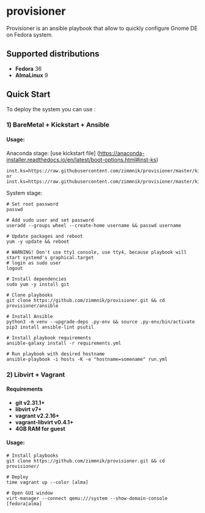 # provisioner

Provisioner is an ansible playbook that allow to quickly configure Gnome DE on Fedora system.

Supported distributions
-----------------------------
-   **Fedora** 36
-   **AlmaLinux** 9

## Quick Start
To deploy the system you can use :

### 1) BareMetal + Kickstart + Ansible
#### Usage:

Anaconda stage: [use kickstart file] (https://anaconda-installer.readthedocs.io/en/latest/boot-options.html#inst-ks)
```raw
inst.ks=https://raw.githubusercontent.com/zimmnik/provisioner/master/kickstart/f36.cfg
or
inst.ks=https://raw.githubusercontent.com/zimmnik/provisioner/master/kickstart/al9.cfg
```
System stage:
```ShellSession
# Set root password
passwd

# Add sudo user and set password
useradd --groups wheel --create-home username && passwd username

# Update packages and reboot
yum -y update && reboot

# WARNING! Don't use tty1 console, use tty4, because playbook will start systemd's graphical.target
# login as sudo user
logout

# Install dependencies
sudo yum -y install git

# Clone playbooks
git clone https://github.com/zimmnik/provisioner.git && cd provisioner/ansible

# Install Ansible
python3 -m venv --upgrade-deps .py-env && source .py-env/bin/activate
pip3 install ansible-lint psutil

# Install playbook requirements
ansible-galaxy install -r requirements.yml

# Run playbook with desired hostname
ansible-playbook -i hosts -K -e "hostname=somename" run.yml
```
### 2) Libvirt + Vagrant

#### Requirements
- **git v2.31.1+**
- **libvirt v7+**
- **vagrant v2.2.16+**
- **vagrant-libvirt v0.4.1+**
- **4GB RAM for guest**

#### Usage:
```ShellSession
# Install playbooks
git clone https://github.com/zimmnik/provisioner.git && cd provisioner/

# Deploy
time vagrant up --color [alma]

# Open GUI window
virt-manager --connect qemu:///system --show-domain-console [fedora|alma]
```
